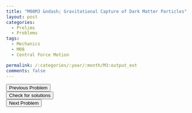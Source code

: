 ```yaml
---
title: "M08M3 &ndash; Gravitational Capture of Dark Matter Particles"
layout: post
categories:
  - Prelims
  - Problems
tags:
  - Mechanics
  - M08
  - Central Force Motion

permalink: /:categories/:year/:month/M3:output_ext
comments: false
---
```

<object data="2008M3M.pdf" type="application/pdf" width="100%" height="500"></object>

<div class='navbar'>
	<div float='left'><button onclick="window.location='M2.html'" >Previous Problem</button></div>
	<div float='center'><button onclick="window.location='https://princetonprelim.com/prelim/21/'">Check for solutions</button></div>
	<div float='right'><button onclick="window.location='E1.html'" > Next Problem</button></div>
</div>

